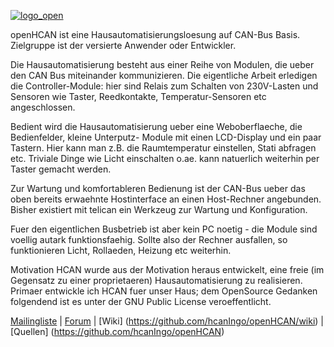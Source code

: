 [![logo_open](https://cloud.githubusercontent.com/assets/4243148/11915822/1885c376-a6b8-11e5-8410-8ad30d1e1734.png)](https://github.com/hcanIngo/openHCAN/wiki)

openHCAN ist eine Hausautomatisierungsloesung auf CAN-Bus Basis. Zielgruppe ist der versierte Anwender oder Entwickler.

Die Hausautomatisierung besteht aus einer Reihe von Modulen, die ueber den CAN Bus miteinander kommunizieren. Die eigentliche Arbeit erledigen die Controller-Module: hier sind Relais zum Schalten von 230V-Lasten und Sensoren wie Taster, Reedkontakte, Temperatur-Sensoren etc angeschlossen.

Bedient wird die Hausautomatisierung ueber eine Weboberflaeche, die Bedienfelder, kleine Unterputz- Module mit einen LCD-Display und ein paar Tastern. Hier kann man z.B. die Raumtemperatur einstellen, Stati abfragen etc. Triviale Dinge wie Licht einschalten o.ae. kann natuerlich weiterhin per Taster gemacht werden.

Zur Wartung und komfortableren Bedienung ist der CAN-Bus ueber das oben bereits erwaehnte Hostinterface an einen Host-Rechner angebunden. Bisher existiert mit telican ein Werkzeug zur Wartung und Konfiguration.

Fuer den eigentlichen Busbetrieb ist aber kein PC noetig - die Module sind voellig autark funktionsfaehig. Sollte also der Rechner ausfallen, so funktionieren Licht, Rollaeden, Heizung etc weiterhin.

Motivation
HCAN wurde aus der Motivation heraus entwickelt, eine freie (im Gegensatz zu einer proprietaeren) Hausautomatisierung zu realisieren. Primaer entwickle ich HCAN fuer unser Haus; dem OpenSource Gedanken folgendend ist es unter der GNU Public License veroeffentlicht.

[Mailingliste](https://groups.google.com/forum/?hl=de#!forum/openhcan) | 
[Forum](http://openhcan.org) | 
[Wiki] (https://github.com/hcanIngo/openHCAN/wiki) | 
[Quellen] (https://github.com/hcanIngo/openHCAN)
